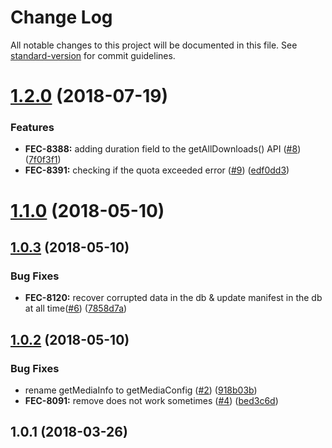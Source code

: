 # Change Log

All notable changes to this project will be documented in this file. See [standard-version](https://github.com/conventional-changelog/standard-version) for commit guidelines.

<a name="1.2.0"></a>
# [1.2.0](https://github.com/vidiun/pakhshkit-js-offline-manager/compare/v1.1.0...v1.2.0) (2018-07-19)


### Features

* **FEC-8388:** adding duration field to the getAllDownloads() API ([#8](https://github.com/vidiun/pakhshkit-js-offline-manager/issues/8)) ([7f0f3f1](https://github.com/vidiun/pakhshkit-js-offline-manager/commit/7f0f3f1))
* **FEC-8391:** checking if the quota exceeded error ([#9](https://github.com/vidiun/pakhshkit-js-offline-manager/issues/9)) ([edf0dd3](https://github.com/vidiun/pakhshkit-js-offline-manager/commit/edf0dd3))



<a name="1.1.0"></a>
# [1.1.0](https://github.com/vidiun/pakhshkit-js-offline-manager/compare/v1.0.3...v1.1.0) (2018-05-10)



<a name="1.0.3"></a>
## [1.0.3](https://github.com/vidiun/pakhshkit-js-offline-manager/compare/v1.0.2...v1.0.3) (2018-05-10)


### Bug Fixes

* **FEC-8120:** recover corrupted data in the db & update manifest in the db at all time([#6](https://github.com/vidiun/pakhshkit-js-offline-manager/issues/6)) ([7858d7a](https://github.com/vidiun/pakhshkit-js-offline-manager/commit/7858d7a))



<a name="1.0.2"></a>
## [1.0.2](https://github.com/vidiun/pakhshkit-js-offline-manager/compare/v1.0.1...v1.0.2) (2018-05-10)


### Bug Fixes

* rename getMediaInfo to getMediaConfig ([#2](https://github.com/vidiun/pakhshkit-js-offline-manager/issues/2)) ([918b03b](https://github.com/vidiun/pakhshkit-js-offline-manager/commit/918b03b))
* **FEC-8091:** remove does not work sometimes ([#4](https://github.com/vidiun/pakhshkit-js-offline-manager/issues/4)) ([bed3c6d](https://github.com/vidiun/pakhshkit-js-offline-manager/commit/bed3c6d))



<a name="1.0.1"></a>
## 1.0.1 (2018-03-26)
